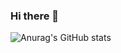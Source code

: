 ### Hi there 👋
![Anurag's GitHub stats](https://github-readme-stats.vercel.app/api?username=doyeoplay&show_icons=true&theme=radical)
